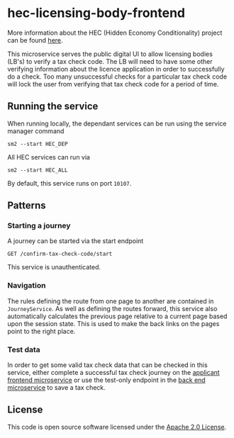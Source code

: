 
# hec-licensing-body-frontend

More information about the HEC (Hidden Economy Conditionality) project can be found [here](https://www.gov.uk/government/publications/new-tax-checks-on-licence-renewal-applications).

This microservice serves the public digital UI to allow licensing bodies (LB's) to verify a tax 
check code. The LB will need to have some other verifying information about the  licence application 
in order to successfully do a check. Too many unsuccessful checks for a particular tax check code 
will lock the user from verifying that tax check code for a period of time.

## Running the service
When running locally, the dependant services can be run using the service manager command
```
sm2 --start HEC_DEP
```
All HEC services can run via
```
sm2 --start HEC_ALL
```
By default, this service runs on port `10107`.


## Patterns

### Starting a journey
A journey can be started via the start endpoint
```
GET /confirm-tax-check-code/start
```
This service is unauthenticated.


### Navigation
The rules defining the route from one page to another are contained in `JourneyService`. As well as defining the routes
forward, this service also automatically calculates the previous page relative to a current page based upon the session
state. This is used to make the back links on the pages point to the right place.


### Test data
In order to get some valid tax check data that can be checked in this service, either complete a successful tax check 
journey on the [applicant frontend microservice](https://github.com/hmrc/hec-applicant-frontend) or use the 
test-only endpoint in the [back end microservice](https://github.com/hmrc/hec) to save a tax check.

## License

This code is open source software licensed under the [Apache 2.0 License]("http://www.apache.org/licenses/LICENSE-2.0.html").
